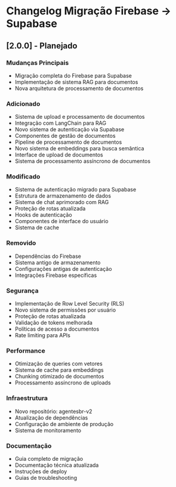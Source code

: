 # Changelog Migração Firebase -> Supabase

## [2.0.0] - Planejado

### Mudanças Principais
- Migração completa do Firebase para Supabase
- Implementação de sistema RAG para documentos
- Nova arquitetura de processamento de documentos

### Adicionado
- Sistema de upload e processamento de documentos
- Integração com LangChain para RAG
- Novo sistema de autenticação via Supabase
- Componentes de gestão de documentos
- Pipeline de processamento de documentos
- Novo sistema de embeddings para busca semântica
- Interface de upload de documentos
- Sistema de processamento assíncrono de documentos

### Modificado
- Sistema de autenticação migrado para Supabase
- Estrutura de armazenamento de dados
- Sistema de chat aprimorado com RAG
- Proteção de rotas atualizada
- Hooks de autenticação
- Componentes de interface do usuário
- Sistema de cache

### Removido
- Dependências do Firebase
- Sistema antigo de armazenamento
- Configurações antigas de autenticação
- Integrações Firebase específicas

### Segurança
- Implementação de Row Level Security (RLS)
- Novo sistema de permissões por usuário
- Proteção de rotas atualizada
- Validação de tokens melhorada
- Políticas de acesso a documentos
- Rate limiting para APIs

### Performance
- Otimização de queries com vetores
- Sistema de cache para embeddings
- Chunking otimizado de documentos
- Processamento assíncrono de uploads

### Infraestrutura
- Novo repositório: agentesbr-v2
- Atualização de dependências
- Configuração de ambiente de produção
- Sistema de monitoramento

### Documentação
- Guia completo de migração
- Documentação técnica atualizada
- Instruções de deploy
- Guias de troubleshooting
